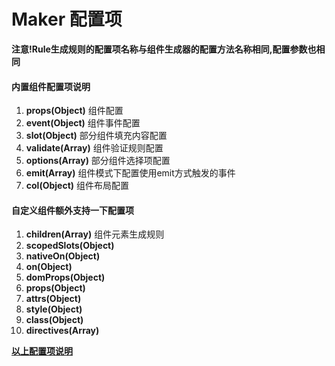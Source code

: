 # Maker 配置项


**注意!Rule生成规则的配置项名称与组件生成器的配置方法名称相同,配置参数也相同**

#### 内置**组件配置项说明**

1. **props\(Object\)** 组件配置
2. **event\(Object\)** 组件事件配置
3. **slot\(Object\)** 部分组件填充内容配置
4. **validate\(Array\)** 组件验证规则配置
5. **options\(Array\)** 部分组件选择项配置
6. **emit\(Array\)** 组件模式下配置使用emit方式触发的事件
7. **col\(Object\)** 组件布局配置

#### 自定义组件额外支持一下配置项

1. **children\(Array\)** 组件元素生成规则
2. **scopedSlots\(Object\)**
3. **nativeOn\(Object\)**
4. **on\(Object\)**
5. **domProps\(Object\)**
6. **props\(Object\)**
7. **attrs\(Object\)**
8. **style\(Object\)**
9. **class\(Object\)**
10. **directives\(Array\)**




**[以上配置项说明](https://cn.vuejs.org/v2/guide/render-function.html#%E6%B7%B1%E5%85%A5-data-%E5%AF%B9%E8%B1%A1l)**
